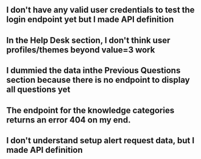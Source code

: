 I don't have any valid user credentials to test the login endpoint yet but I made API definition
----------------
In the Help Desk section, I don't think user profiles/themes beyond value=3 work
----------------
I dummied the data inthe Previous Questions section because there is no endpoint to display all questions yet 
----------------
The endpoint for the knowledge categories returns an error 404 on my end.
----------------
I don't understand setup alert request data, but I made API definition
----------------